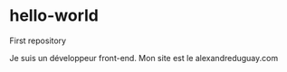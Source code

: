 # hello-world
First repository

Je suis un développeur front-end. Mon site est le alexandreduguay.com
